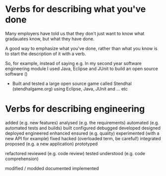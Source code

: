 # Verbs for describing what you've done

Many employers have told us that they don't just want to know what gradauates know, but what they have done.

A good way to emphasize what you've done, rather than what you know is to start the description of it with a verb.

So, for example, instead of saying e.g. In my second year software engineering module I used Java, Eclipse and JUnit to build an open source software ()

* Built and tested a large open source game called Stendhal (stendhalgame.org) using Eclipse, Java, JUnit and ... etc

# Verbs for describing engineering

added (e.g. new features)
analysed (e.g. the requirements)
automated (e.g. automated tests and builds)
built
configured
debugged
developed
designed
deployed
engineered
enhanced
ensured (e.g. quality)
experimented (with a new API for example)
fixed
hacked (overloaded term, be careful!)
integrated
proposed (e.g. a new application)
prototyped

refactored
reviewed (e.g. code review)
tested
understood (e.g. code comprehension)

modified / modded
documented
implemented
